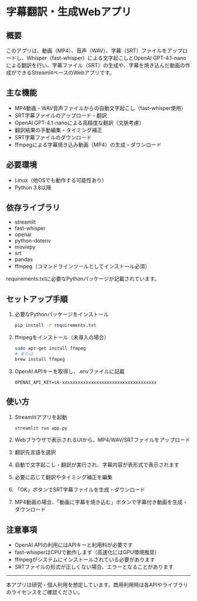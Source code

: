 # 字幕翻訳・生成Webアプリ

## 概要
このアプリは、動画（MP4）、音声（WAV）、字幕（SRT）ファイルをアップロードし、Whisper（fast-whisper）による文字起こしとOpenAI GPT-4.1-nanoによる翻訳を行い、字幕ファイル（SRT）の生成や、字幕を焼き込んだ動画の作成ができるStreamlitベースのWebアプリです。

## 主な機能
- MP4動画・WAV音声ファイルからの自動文字起こし（fast-whisper使用）
- SRT字幕ファイルのアップロード・翻訳
- OpenAI GPT-4.1-nanoによる高精度な翻訳（文脈考慮）
- 翻訳結果の手動編集・タイミング補正
- SRT字幕ファイルのダウンロード
- ffmpegによる字幕焼き込み動画（MP4）の生成・ダウンロード

## 必要環境
- Linux（他OSでも動作する可能性あり）
- Python 3.8以降

## 依存ライブラリ
- streamlit
- fast-whisper
- openai
- python-dotenv
- moviepy
- srt
- pandas
- ffmpeg（コマンドラインツールとしてインストール必須）

requirements.txtに必要なPythonパッケージが記載されています。

## セットアップ手順
1. 必要なPythonパッケージをインストール

   ```bash
   pip install -r requirements.txt
   ```

2. ffmpegをインストール（未導入の場合）

   ```bash
   sudo apt-get install ffmpeg
   # または
   brew install ffmpeg
   ```

3. OpenAI APIキーを取得し、.envファイルに記載

   ```env
   OPENAI_API_KEY=sk-xxxxxxxxxxxxxxxxxxxxxxxxxxxxxxxxxxxx
   ```

## 使い方
1. Streamlitアプリを起動

   ```bash
   streamlit run app.py
   ```

2. Webブラウザで表示されるUIから、MP4/WAV/SRTファイルをアップロード
3. 翻訳先言語を選択
4. 自動で文字起こし・翻訳が実行され、字幕内容が表形式で表示されます
5. 必要に応じて翻訳やタイミング補正を編集
6. 「OK」ボタンでSRT字幕ファイルを生成・ダウンロード
7. MP4動画の場合、「動画に字幕を焼き込む」ボタンで字幕付き動画を生成・ダウンロード

## 注意事項
- OpenAI APIの利用にはAPIキーと利用料が必要です
- fast-whisperはCPUで動作します（高速化にはGPU環境推奨）
- ffmpegがシステムにインストールされている必要があります
- SRTファイルの形式が正しくない場合、エラーとなることがあります


---

本アプリは研究・個人利用を想定しています。商用利用時は各APIやライブラリのライセンスをご確認ください。
